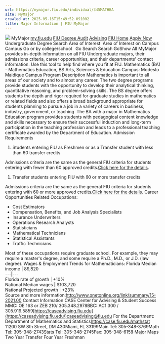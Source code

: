 ```yaml
---
url: https://mymajor.fiu.edu/individual/345MATHBA
site: MyMajor
crawled_at: 2025-05-16T15:49:52.091002
title: Major Information | FIU MyMajor
---
```


![](https://mymajor.fiu.edu/assets/logo-T4VPR2BI.png)
MyMajor
[my.fiu.edu](https://my.fiu.edu/)
[FIU Degree Audit](https://dasa.fiu.edu/all-departments/advising/panther-success-hub/panther-degree-audit/)
[Advising](https://advising.fiu.edu)
[FIU Home](https://www.fiu.edu/)
[Apply Now](https://admissions.fiu.edu/)
Undergraduate Degree Search
Area of Interest
​
Area of Interest
on
Campus
​
Campus
Go
or by college/school
​
​
Go
Search
Search
GoShow All
MyMajor provides in-depth information on all FIU Undergraduate majors, their admissions criteria, career opportunities, and their departments' contact information. Use this tool to help find where you fit at FIU.
Mathematics (BA) - Mathematics Education,
BS
Arts, Sciences & Education
Campus:
Modesto Maidique Campus
Program Description
Mathematics is important to all areas of our society and to almost any career. The two degree programs provide students with the opportunity to develop their analytical thinking, quantitative reasoning, and problem-solving skills. The BS degree offers students the depth and rigor required for graduate studies in mathematics or related fields and also offers a broad background appropriate for students planning to pursue a job in a variety of careers in business, industry, government, or teaching. The BA with a major in Mathematics Education program provides students with pedagogical content knowledge and skills necessary to ensure their successful induction and long-term participation in the teaching profession and leads to a professional teaching certificate awarded by the Department of Education.
Admission Requirements
  1. Students entering FIU as Freshmen or as a Transfer student with less than 60 transfer credits


Admissions criteria are the same as the general FIU criteria for students entering with fewer than 60 approved credits.[Click here for the details](http://admissions.fiu.edu/apply/freshman/).
  1. Transfer students entering FIU with 60 or more transfer credits


Admissions criteria are the same as the general FIU criteria for students entering with 60 or more approved credits.[Click here for the details](http://admissions.fiu.edu/apply/transfer/).
Career Opportunities
Related Occupations:
  * Cost Estimators
  * Compensation, Benefits, and Job Analysis Specialists
  * Insurance Underwriters
  * Operations Research Analysts
  * Statisticians
  * Mathematical Technicians
  * Statistical Assistants
  * Traffic Technicians


Most of these occupations require graduate school. For example, they may require a master's degree, and some require a Ph.D., M.D., or J.D. (law degree).
Wages & Employment Trends for Mathematicians:
Florida Median income | 89,820  
---|---  
Florida rate of growth | +10%  
National Median wages | $103,720  
National Projected growth | +23%  
Source and more information:<http://www.onetonline.org/link/summary/15-2021.00>
Contact Information
CASE Center for Advising & Student Success
MMC: OE 163 or ZEB 210/ 305.348.2978BBC: AC1 300 / 305.919.5859[https://caseadvising.fiu.edu](https://caseadvising.fiu.edu/)caseadvising@fiu.edu
For the Department:
Department of Mathematics and Statistics<https://case.fiu.edu/mathstat>
11200 SW 8th Street, DM 430Miami, FL 33199Main Tel: 305-348-3769Math Tel: 305-348-2743Stats Tel: 305-348-2745Fax: 305-348-6158
Major Maps
Two Year Transfer
Four Year Freshman
